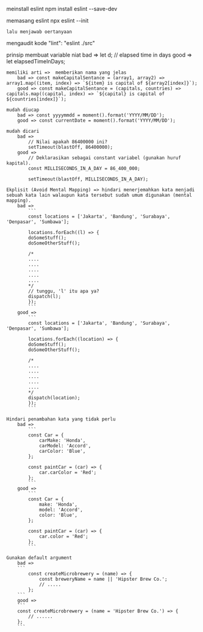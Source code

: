 meinstall eslint
    npm install eslint --save-dev

memasang eslint
    npx eslint --init

    lalu menjawab oertanyaan

mengaudit kode
    "lint": "eslint ./src"

prinsip membuat variable
    niat
        bad => let d; // elapsed time in days
        good => let elapsedTimeInDays;
    
    memiliki arti =>  memberikan nama yang jelas
        bad => const makeCapitalSentance = (array1, array2) => array1.map((item, index) => `${item} is capital of ${array2[index]}`);
        good => const makeCapitalSentance = (capitals, countries) => capitals.map((capital, index) => `${capital} is capital of ${countries[index]}`);

    mudah diucap
        bad => const yyyymmdd = moment().format('YYYY/MM/DD');
        good => const currentDate = moment().format('YYYY/MM/DD');
    
    mudah dicari
        bad =>
            // Nilai apakah 86400000 ini?
            setTimeout(blastOff, 86400000);
        good => 
            // Deklarasikan sebagai constant variabel (gunakan huruf kapital).
            const MILLISECONDS_IN_A_DAY = 86_400_000;
            
            setTimeout(blastOff, MILLISECONDS_IN_A_DAY);
    
    Ekplisit (Avoid Mental Mapping) => hindari menerjemahkan kata menjadi sebuah kata lain walaupun kata tersebut sudah umum digunakan (mental mapping).
        bad =>
            ```
            const locations = ['Jakarta', 'Bandung', 'Surabaya', 'Denpasar', 'Sumbawa'];
 
            locations.forEach((l) => {
            doSomeStuff();
            doSomeOtherStuff();
            
            /*
            ....
            ....
            ....
            ....
            ....
            */
            // tunggu, 'l' itu apa ya?
            dispatch(l);
            });
            ```
        good => 
            ```
            const locations = ['Jakarta', 'Bandung', 'Surabaya', 'Denpasar', 'Sumbawa'];
 
            locations.forEach((location) => {
            doSomeStuff();
            doSomeOtherStuff();
            
            /*
            ....
            ....
            ....
            ....
            ....
            */
            dispatch(location);
            });
            ```
        
    Hindari penambahan kata yang tidak perlu
        bad => 
            ```
            const Car = {
                carMake: 'Honda',
                carModel: 'Accord',
                carColor: 'Blue',
            };
            
            const paintCar = (car) => {
                car.carColor = 'Red';
            };
            ```
        good => 
            ```
            const Car = {
                make: 'Honda',
                model: 'Accord',
                color: 'Blue',
            };
            
            const paintCar = (car) => {
                car.color = 'Red';
            };
            ```
    
    Gunakan default argument
        bad => 
        ```
            const createMicrobrewery = (name) => {
                const breweryName = name || 'Hipster Brew Co.';
                // .....
            };
        ```
        good =>
        ```
        const createMicrobrewery = (name = 'Hipster Brew Co.') => {
            // ......
        };
        ```
